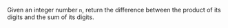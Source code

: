 Given an integer number `n`, return the difference between the product of its digits and the sum of its digits.